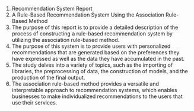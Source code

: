 1. Recommendation System Report
2. A Rule-Based Recommendation System Using the Association Rule-Based Method
3. The purpose of this report is to provide a detailed description of the process of constructing a rule-based recommendation system by utilizing the association rule-based method.
4. The purpose of this system is to provide users with personalized recommendations that are generated based on the preferences they have expressed as well as the data they have accumulated in the past.
5. The study delves into a variety of topics, such as the importing of libraries, the preprocessing of data, the construction of models, and the production of the final output.
6. The association rule-based method provides a versatile and interpretable approach to recommendation systems, which enables businesses to make individualized recommendations to the users that use their services.
